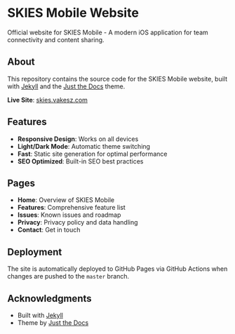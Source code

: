 # SKIES Mobile Website

Official website for SKIES Mobile - A modern iOS application for team connectivity and content sharing.

## About

This repository contains the source code for the SKIES Mobile website, built with [Jekyll](https://jekyllrb.com/) and the [Just the Docs](https://github.com/just-the-docs/just-the-docs) theme.

**Live Site**: [skies.vakesz.com](https://skies.vakesz.com)

## Features

- **Responsive Design**: Works on all devices
- **Light/Dark Mode**: Automatic theme switching
- **Fast**: Static site generation for optimal performance
- **SEO Optimized**: Built-in SEO best practices

## Pages

- **Home**: Overview of SKIES Mobile
- **Features**: Comprehensive feature list
- **Issues**: Known issues and roadmap
- **Privacy**: Privacy policy and data handling
- **Contact**: Get in touch

## Deployment

The site is automatically deployed to GitHub Pages via GitHub Actions when changes are pushed to the `master` branch.

## Acknowledgments

- Built with [Jekyll](https://jekyllrb.com/)
- Theme by [Just the Docs](https://github.com/just-the-docs/just-the-docs)
